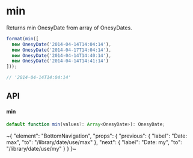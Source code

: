 
# min

Returns min OnesyDate from array of OnesyDates.

```ts
format(min([
  new OnesyDate('2014-04-14T14:04:14'),
  new OnesyDate('2014-04-17T14:04:14'),
  new OnesyDate('2014-04-14T14:40:14'),
  new OnesyDate('2014-04-14T14:41:14')
]));

// '2014-04-14T14:04:14'
```

## API

#### min

```ts
default function min(values?: Array<OnesyDate>): OnesyDate;
```


~{
  "element": "BottomNavigation",
  "props": {
    "previous": {
      "label": "Date: max",
      "to": "/library/date/use/max"
    },
    "next": {
      "label": "Date: my",
      "to": "/library/date/use/my"
    }
  }
}~
